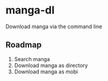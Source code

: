# manga-dl
Download manga via the command line

## Roadmap
1. Search manga
2. Download manga as directory
3. Download manga as mobi